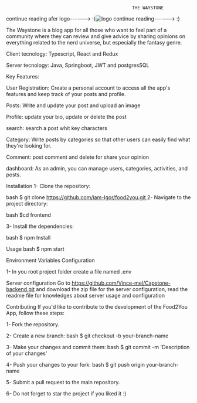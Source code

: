                                                     THE WAYSTONE
continue reading afer logo------> :)![logo](https://github.com/Vince-mel/Capstone-frontend/assets/137229406/441d4150-26fe-4f2a-9670-c801033e35de)
continue reading------> :)
                                                    
The Waystone is a blog app for all those who want to feel part of a community where they can review and give advice by sharing opinions on everything related to the nerd universe, but especially the fantasy genre.

Client tecnology: Typescript, React and Redux

Server tecnology: Java, Springboot, JWT and postgresSQL


Key Features:


User Registration: Create a personal account to access all the app's features and keep track of your posts and profile.

Posts: Write and update your post and upload an image

Profile: update your bio, update or delete the post

search: search a post whit key characters

Category:  Write posts by categories so that other users can easily find what they're looking for.

Comment: post comment and delete for  share your opinion

dashboard: 
As an admin, you can manage users, categories, activities, and posts.

Installation
1- Clone the repository:

bash $ git clone [https://github.com/iam-Igor/food2you.git
](https://github.com/Vince-mel/Capstone-frontend.git)
2- Navigate to the project directory:

bash $cd frontend

3- Install the dependencies:

bash $ npm Install

Usage
bash $ npm start

Environment Variables Configuration

1- In you root project folder create a file named .env



Server configuration
Go to https://github.com/Vince-mel/Capstone-backend.git and download the zip file for the server configuration, read the readme file for knowledges about server usage and configuration

Contributing
If you'd like to contribute to the development of the Food2You App, follow these steps:

1- Fork the repository.

2- Create a new branch: bash $ git checkout -b your-branch-name

3- Make your changes and commit them: bash $ git commit -m 'Description of your changes'

4- Push your changes to your fork: bash $ git push origin your-branch-name

5- Submit a pull request to the main repository.

6- Do not forget to star the project if you liked it :)
